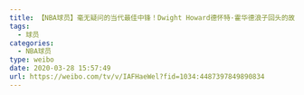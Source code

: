 ```yaml
---
title: 【NBA球员】毫无疑问的当代最佳中锋！Dwight Howard德怀特·霍华德浪子回头的故事
tags:
  - 球员
categories:
  - NBA球员
type: weibo
date: 2020-03-28 15:57:49
url: https://weibo.com/tv/v/IAFHaeWel?fid=1034:4487397849890834
---
```


<!-- more -->